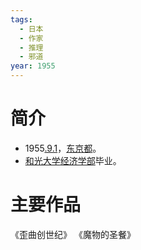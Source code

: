 ```yaml
---
tags:
  - 日本
  - 作家
  - 推理
  - 邪道
year: 1955
---
```

# 简介

- 1955[.9.1](2024-09-01.md)，[东京都](东京都.md)。
- [和光大学](和光大学.md)[经济学部](经济学部.md)毕业。
# 主要作品

《歪曲创世纪》
《魔物的圣餐》